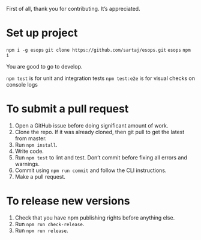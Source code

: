 First of all, thank you for contributing. It’s appreciated.

# Set up project

`npm i -g esops`
`git clone https://github.com/sartaj/esops.git`
`esops`
`npm i`

You are good to go to develop.

`npm test` is for unit and integration tests
`npm test:e2e` is for visual checks on console logs

# To submit a pull request

1. Open a GitHub issue before doing significant amount of work.
2. Clone the repo. If it was already cloned, then git pull to get the latest from master.
3. Run `npm install`.
4. Write code.
5. Run `npm test` to lint and test. Don’t commit before fixing all errors and warnings.
6. Commit using `npm run commit` and follow the CLI instructions.
7. Make a pull request.

# To release new versions

1. Check that you have npm publishing rights before anything else.
2. Run `npm run check-release`.
3. Run `npm run release`.
